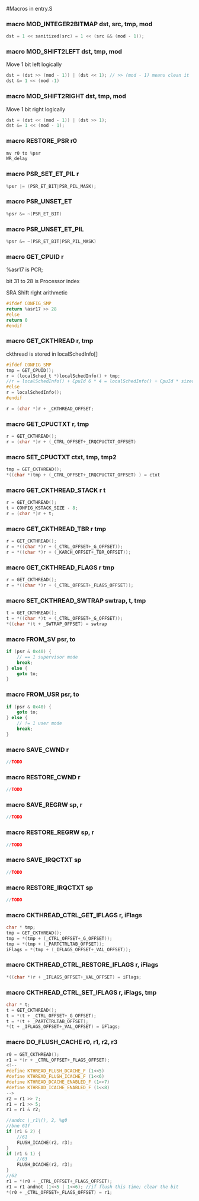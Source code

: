 #Macros in entry.S

### macro MOD_INTEGER2BITMAP dst, src, tmp, mod

```c
dst = 1 << sanitized(src) = 1 << (src && (mod - 1));
```

### macro MOD_SHIFT2LEFT dst, tmp, mod

Move 1 bit left logically

```c
dst = (dst >> (mod - 1)) | (dst << 1); // >> (mod - 1) means clean it
dst &= 1 << (mod -1)
```

### macro MOD_SHIFT2RIGHT dst, tmp, mod

Move 1 bit right logically

```c
dst = (dst << (mod - 1)) | (dst >> 1);
dst &= 1 << (mod - 1);
```

### macro RESTORE_PSR r0
```c
mv r0 to %psr
WR_delay
```

### macro PSR_SET_ET_PIL r

```c
%psr |= (PSR_ET_BIT|PSR_PIL_MASK);
```

### macro PSR_UNSET_ET
```c
%psr &= ~(PSR_ET_BIT)
```

### macro PSR_UNSET_ET_PIL
```c
%psr &= ~(PSR_ET_BIT|PSR_PIL_MASK)
```

### macro GET_CPUID r
%asr17 is PCR;

bit 31 to 28 is Processor index

SRA Shift right arithmetic

```c
#ifdef CONFIG_SMP
return %asr17 >> 28
#else
return 0
#endif
```

### macro GET_CKTHREAD r, tmp

ckthread is stored in localSchedInfo[]

```c
#ifdef CONFIG_SMP
tmp = GET_CPUID();
r = (localSched_t *)localSchedInfo() + tmp;
//r = localSchedInfo() + CpuId 6 * 4 = localSchedInfo() + CpuId * sizeof(localSched_t);
#else
r = localSchedInfo();
#endif

r = (char *)r + _CKTHREAD_OFFSET;
```

### macro GET_CPUCTXT r, tmp

```c
r = GET_CKTHREAD();
r = (char *)r + (_CTRL_OFFSET+_IRQCPUCTXT_OFFSET) 
```

### macro SET_CPUCTXT ctxt, tmp, tmp2

```c
tmp = GET_CKTHREAD();
*((char *)tmp + (_CTRL_OFFSET+_IRQCPUCTXT_OFFSET) ) = ctxt
```

### macro GET_CKTHREAD_STACK r t

```c
r = GET_CKTHREAD();
t = CONFIG_KSTACK_SIZE - 8;
r = (char *)r + t;
```

### macro GET_CKTHREAD_TBR r tmp

```c
r = GET_CKTHREAD();
r = *((char *)r + (_CTRL_OFFSET+_G_OFFSET));
r = *((char *)r + (_KARCH_OFFSET+_TBR_OFFSET));
```

### macro GET_CKTHREAD_FLAGS r tmp

```c
r = GET_CKTHREAD();
r = *((char *)r + (_CTRL_OFFSET+_FLAGS_OFFSET));
```

### macro SET_CKTHREAD_SWTRAP swtrap, t, tmp

```c
t = GET_CKTHREAD();
t = *((char *)t + (_CTRL_OFFSET+_G_OFFSET));
*((char *)t + _SWTRAP_OFFSET) = swtrap
```


### macro FROM_SV psr, to

```c
if (psr & 0x40) {
    // == 1 supervisor mode
    break;
} else {
    goto to;
}
```

### macro FROM_USR psr, to

```c
if (psr & 0x40) {
    goto to;
} else {
    // != 1 user mode
    break;
}
```

### macro SAVE_CWND r

```c
//TODO
```

### macro RESTORE_CWND r

```c
//TODO
```

### macro SAVE_REGRW sp, r

```c
//TODO
```

### macro RESTORE_REGRW sp, r

```c
//TODO
```

### macro SAVE_IRQCTXT sp

```c
//TODO
```

### macro RESTORE_IRQCTXT sp

```c
//TODO
```

### macro CKTHREAD_CTRL_GET_IFLAGS r, iFlags

```c
char * tmp;
tmp = GET_CKTHREAD();
tmp = *(tmp + (_CTRL_OFFSET+_G_OFFSET));
tmp = *(tmp + (_PARTCTRLTAB_OFFSET));
iFlags = *(tmp + (_IFLAGS_OFFSET+_VAL_OFFSET));
```

### macro CKTHREAD_CTRL_RESTORE_IFLAGS r, iFlags

```c
*((char *)r + _IFLAGS_OFFSET+_VAL_OFFSET) = iFlags;
```

### macro CKTHREAD_CTRL_SET_IFLAGS r, iFlags, tmp

```c
char * t;
t = GET_CKTHREAD();
t = *(t + _CTRL_OFFSET+_G_OFFSET);
t = *(t + _PARTCTRLTAB_OFFSET);
*(t + _IFLAGS_OFFSET+_VAL_OFFSET) = iFlags;
```

### macro DO_FLUSH_CACHE r0, r1, r2, r3

```c
r0 = GET_CKTHREAD();
r1 = *(r + _CTRL_OFFSET+_FLAGS_OFFSET);
<!-- 
#define KTHREAD_FLUSH_DCACHE_F (1<<5)
#define KTHREAD_FLUSH_ICACHE_F (1<<6)
#define KTHREAD_DCACHE_ENABLED_F (1<<7)
#define KTHREAD_ICACHE_ENABLED_F (1<<8)
-->
r2 = r1 >> 7;
r1 = r1 >> 5;
r1 = r1 & r2;

//andcc \_r1\(), 2, %g0
//bne 61f
if (r1 & 2) {
    //61
    FLUSH_ICACHE(r2, r3);
}
if (r1 & 1) {
    //63
    FLUSH_DCACHE(r2, r3);
}
//62
r1 = *(r0 + _CTRL_OFFSET+_FLAGS_OFFSET);
r1 = r1 andnot (1<<5 | 1<<6); //if flush this time; clear the bit
*(r0 + _CTRL_OFFSET+_FLAGS_OFFSET) = r1;
```
